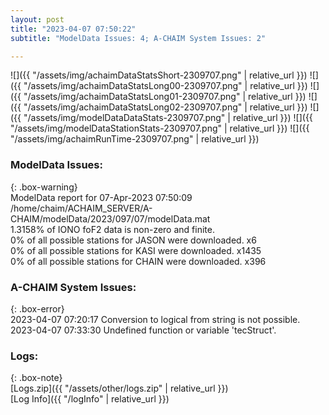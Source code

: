 ```yaml
---
layout: post
title: "2023-04-07 07:50:22"
subtitle: "ModelData Issues: 4; A-CHAIM System Issues: 2"

---
```


![]({{ "/assets/img/achaimDataStatsShort-2309707.png" | relative_url }})
![]({{ "/assets/img/achaimDataStatsLong00-2309707.png" | relative_url }})
![]({{ "/assets/img/achaimDataStatsLong01-2309707.png" | relative_url }})
![]({{ "/assets/img/achaimDataStatsLong02-2309707.png" | relative_url }})
![]({{ "/assets/img/modelDataDataStats-2309707.png" | relative_url }})
![]({{ "/assets/img/modelDataStationStats-2309707.png" | relative_url }})
![]({{ "/assets/img/achaimRunTime-2309707.png" | relative_url }})


### ModelData Issues:  
  
{: .box-warning}  
 ModelData report for 07-Apr-2023 07:50:09   
 /home/chaim/ACHAIM_SERVER/A-CHAIM/modelData/2023/097/07/modelData.mat   
 1.3158% of IONO foF2 data is non-zero and finite.   
 0% of all possible stations for JASON were downloaded. x6   
 0% of all possible stations for KASI were downloaded. x1435   
 0% of all possible stations for CHAIN were downloaded. x396   
  
### A-CHAIM System Issues:  
  
{: .box-error}  
2023-04-07 07:20:17 Conversion to logical from string is not possible.  
2023-04-07 07:33:30 Undefined function or variable 'tecStruct'.  

### Logs:  
  
{: .box-note}  
[Logs.zip]({{ "/assets/other/logs.zip" | relative_url }})  
[Log Info]({{ "/logInfo" | relative_url }})  
